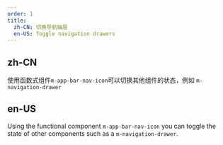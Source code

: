 ```yaml
---
order: 1
title:
  zh-CN: 切换导航抽屉
  en-US: Toggle navigation drawers
---
```


## zh-CN

使用函数式组件`m-app-bar-nav-icon`可以切换其他组件的状态，例如 `m-navigation-drawer`

## en-US

Using the functional component `m-app-bar-nav-icon` you can toggle the state of other components such as a `m-navigation-drawer`.
